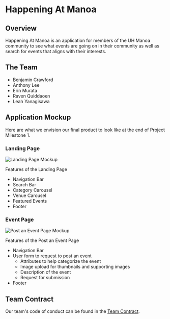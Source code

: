 # Happening At Manoa

## Overview

Happening At Manoa is an application for members of the UH Manoa community to see what events are going on in their community as well as search for events that aligns with their interests.

## The Team

- Benjamin Crawford
- Anthony Lee
- Erin Murata
- Raven Quiddaoen
- Leah Yanagisawa

## Application Mockup

Here are what we envision our final product to look like at the end of Project Milestone 1.

### Landing Page

![Landing Page Mockup](./assets/Mockup_LandingPage.png)

Features of the Landing Page
- Navigation Bar
- Search Bar
- Category Carousel
- Venue Carousel
- Featured Events
- Footer

### Event Page

![Post an Event Page Mockup](./assets/Mockup_EventPost.png)

Features of the Post an Event Page
- Navigation Bar
- User form to request to post an event
  - Attributes to help categorize the event
  - Image upload for thumbnails and supporting images
  - Description of the event
  - Request for submission
- Footer

## Team Contract

Our team's code of conduct can be found in the [Team Contract](https://docs.google.com/document/d/1G973eUKhsXuxS8ETUO21Ykb6mgbJwUbbN-DVYe3XoCo/edit?usp=sharing).
